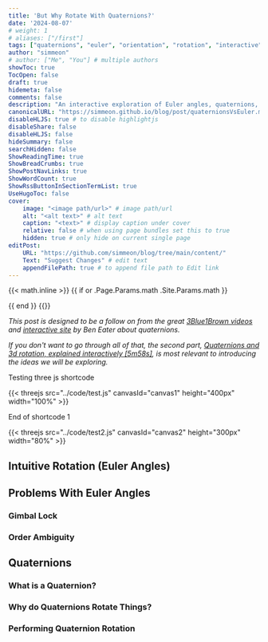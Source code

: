 ```yaml
---
title: 'But Why Rotate With Quaternions?'
date: '2024-08-07'
# weight: 1
# aliases: ["/first"]
tags: ["quaternions", "euler", "orientation", "rotation", "interactive"]
author: "simmeon"
# author: ["Me", "You"] # multiple authors
showToc: true
TocOpen: false
draft: true
hidemeta: false
comments: false
description: "An interactive exploration of Euler angles, quaternions, and what rotation looks like."
canonicalURL: "https://simmeon.github.io/blog/post/quaternionsVsEuler.md"
disableHLJS: true # to disable highlightjs
disableShare: false
disableHLJS: false
hideSummary: false
searchHidden: false
ShowReadingTime: true
ShowBreadCrumbs: true
ShowPostNavLinks: true
ShowWordCount: true
ShowRssButtonInSectionTermList: true
UseHugoToc: false
cover:
    image: "<image path/url>" # image path/url
    alt: "<alt text>" # alt text
    caption: "<text>" # display caption under cover
    relative: false # when using page bundles set this to true
    hidden: true # only hide on current single page
editPost:
    URL: "https://github.com/simmeon/blog/tree/main/content/"
    Text: "Suggest Changes" # edit text
    appendFilePath: true # to append file path to Edit link
---
```


<!-- Import three.js -->
<script type="importmap">
        {
        "imports": {
            "three": "https://cdn.jsdelivr.net/npm/three@0.167.1/build/three.module.js",
            "three/addons/": "https://cdn.jsdelivr.net/npm/three@0.167.1/examples/jsm/"
            }
        }
</script>

<!-- Import KaTeX -->
{{< math.inline >}}
{{ if or .Page.Params.math .Site.Params.math }}
<link rel="stylesheet" href="https://cdn.jsdelivr.net/npm/katex@0.11.1/dist/katex.min.css" integrity="sha384-zB1R0rpPzHqg7Kpt0Aljp8JPLqbXI3bhnPWROx27a9N0Ll6ZP/+DiW/UqRcLbRjq" crossorigin="anonymous">
<script defer src="https://cdn.jsdelivr.net/npm/katex@0.11.1/dist/katex.min.js" integrity="sha384-y23I5Q6l+B6vatafAwxRu/0oK/79VlbSz7Q9aiSZUvyWYIYsd+qj+o24G5ZU2zJz" crossorigin="anonymous"></script>
<script defer src="https://cdn.jsdelivr.net/npm/katex@0.11.1/dist/contrib/auto-render.min.js" integrity="sha384-kWPLUVMOks5AQFrykwIup5lo0m3iMkkHrD0uJ4H5cjeGihAutqP0yW0J6dpFiVkI" crossorigin="anonymous" onload="renderMathInElement(document.body);"></script>
{{ end }}
{{</ math.inline >}}

*This post is designed to be a follow on from the great [3Blue1Brown videos](https://www.youtube.com/watch?v=d4EgbgTm0Bg) and [interactive site](https://eater.net/quaternions) by Ben Eater about quaternions.* 

*If you don't want to go through all of that, the second part, [Quaternions and 3d rotation, explained interactively [5m58s]](https://www.youtube.com/watch?v=zjMuIxRvygQ), is most relevant to introducing the ideas we will be exploring.*

Testing three js shortcode

{{< threejs src="../code/test.js" canvasId="canvas1" height="400px" width="100%" >}}

End of shortcode 1

{{< threejs src="../code/test2.js" canvasId="canvas2" height="300px" width="80%" >}}

## Intuitive Rotation (Euler Angles)


## Problems With Euler Angles

### Gimbal Lock

### Order Ambiguity


## Quaternions

### What is a Quaternion?

### Why do Quaternions Rotate Things?

### Performing Quaternion Rotation